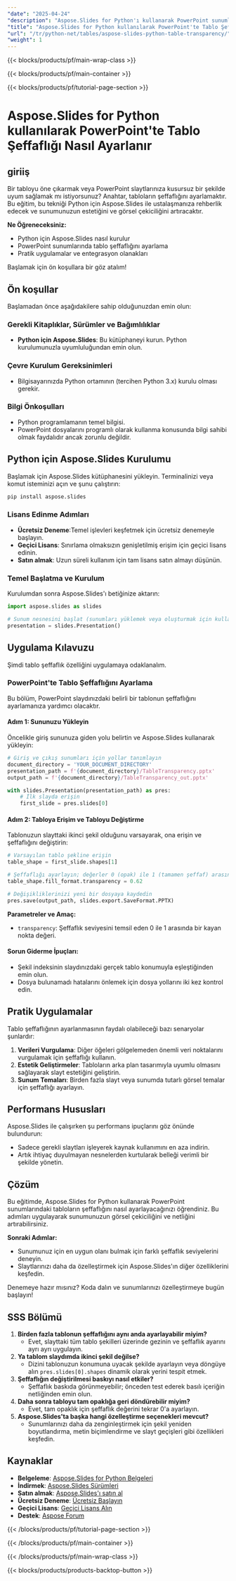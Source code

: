 ```yaml
---
"date": "2025-04-24"
"description": "Aspose.Slides for Python'ı kullanarak PowerPoint sunumlarında tablo şeffaflığını nasıl ayarlayacağınızı öğrenin. Bu kolay takip edilebilir kılavuzla slaytlarınızın estetiğini artırın."
"title": "Aspose.Slides for Python kullanılarak PowerPoint'te Tablo Şeffaflığı Nasıl Ayarlanır"
"url": "/tr/python-net/tables/aspose-slides-python-table-transparency/"
"weight": 1
---
```


{{< blocks/products/pf/main-wrap-class >}}

{{< blocks/products/pf/main-container >}}

{{< blocks/products/pf/tutorial-page-section >}}
# Aspose.Slides for Python kullanılarak PowerPoint'te Tablo Şeffaflığı Nasıl Ayarlanır

## giriiş

Bir tabloyu öne çıkarmak veya PowerPoint slaytlarınıza kusursuz bir şekilde uyum sağlamak mı istiyorsunuz? Anahtar, tabloların şeffaflığını ayarlamaktır. Bu eğitim, bu tekniği Python için Aspose.Slides ile ustalaşmanıza rehberlik edecek ve sunumunuzun estetiğini ve görsel çekiciliğini artıracaktır.

**Ne Öğreneceksiniz:**
- Python için Aspose.Slides nasıl kurulur
- PowerPoint sunumlarında tablo şeffaflığını ayarlama
- Pratik uygulamalar ve entegrasyon olanakları

Başlamak için ön koşullara bir göz atalım!

## Ön koşullar

Başlamadan önce aşağıdakilere sahip olduğunuzdan emin olun:

### Gerekli Kitaplıklar, Sürümler ve Bağımlılıklar
- **Python için Aspose.Slides**: Bu kütüphaneyi kurun. Python kurulumunuzla uyumluluğundan emin olun.

### Çevre Kurulum Gereksinimleri
- Bilgisayarınızda Python ortamının (tercihen Python 3.x) kurulu olması gerekir.

### Bilgi Önkoşulları
- Python programlamanın temel bilgisi.
- PowerPoint dosyalarını programlı olarak kullanma konusunda bilgi sahibi olmak faydalıdır ancak zorunlu değildir.

## Python için Aspose.Slides Kurulumu

Başlamak için Aspose.Slides kütüphanesini yükleyin. Terminalinizi veya komut isteminizi açın ve şunu çalıştırın:

```bash
pip install aspose.slides
```

### Lisans Edinme Adımları
- **Ücretsiz Deneme**:Temel işlevleri keşfetmek için ücretsiz denemeyle başlayın.
- **Geçici Lisans**: Sınırlama olmaksızın genişletilmiş erişim için geçici lisans edinin.
- **Satın almak**: Uzun süreli kullanım için tam lisans satın almayı düşünün.

### Temel Başlatma ve Kurulum

Kurulumdan sonra Aspose.Slides'ı betiğinize aktarın:

```python
import aspose.slides as slides

# Sunum nesnesini başlat (sunumları yüklemek veya oluşturmak için kullanılacak)
presentation = slides.Presentation()
```

## Uygulama Kılavuzu

Şimdi tablo şeffaflık özelliğini uygulamaya odaklanalım.

### PowerPoint'te Tablo Şeffaflığını Ayarlama

Bu bölüm, PowerPoint slaydınızdaki belirli bir tablonun şeffaflığını ayarlamanıza yardımcı olacaktır.

#### Adım 1: Sununuzu Yükleyin
Öncelikle giriş sununuza giden yolu belirtin ve Aspose.Slides kullanarak yükleyin:

```python
# Giriş ve çıkış sunumları için yollar tanımlayın
document_directory = 'YOUR_DOCUMENT_DIRECTORY'
presentation_path = f'{document_directory}/TableTransparency.pptx'
output_path = f'{document_directory}/TableTransparency_out.pptx'

with slides.Presentation(presentation_path) as pres:
    # İlk slayda erişin
    first_slide = pres.slides[0]
```

#### Adım 2: Tabloya Erişim ve Tabloyu Değiştirme
Tablonuzun slayttaki ikinci şekil olduğunu varsayarak, ona erişin ve şeffaflığını değiştirin:

```python
# Varsayılan tablo şekline erişin
table_shape = first_slide.shapes[1]

# Şeffaflığı ayarlayın; değerler 0 (opak) ile 1 (tamamen şeffaf) arasında değişir
table_shape.fill_format.transparency = 0.62

# Değişikliklerinizi yeni bir dosyaya kaydedin
pres.save(output_path, slides.export.SaveFormat.PPTX)
```

**Parametreler ve Amaç:**
- `transparency`: Şeffaflık seviyesini temsil eden 0 ile 1 arasında bir kayan nokta değeri.

#### Sorun Giderme İpuçları:
- Şekil indeksinin slaydınızdaki gerçek tablo konumuyla eşleştiğinden emin olun.
- Dosya bulunamadı hatalarını önlemek için dosya yollarını iki kez kontrol edin.

## Pratik Uygulamalar

Tablo şeffaflığının ayarlanmasının faydalı olabileceği bazı senaryolar şunlardır:

1. **Verileri Vurgulama**: Diğer öğeleri gölgelemeden önemli veri noktalarını vurgulamak için şeffaflığı kullanın.
2. **Estetik Geliştirmeler**: Tabloların arka plan tasarımıyla uyumlu olmasını sağlayarak slayt estetiğini geliştirin.
3. **Sunum Temaları**: Birden fazla slayt veya sunumda tutarlı görsel temalar için şeffaflığı ayarlayın.

## Performans Hususları

Aspose.Slides ile çalışırken şu performans ipuçlarını göz önünde bulundurun:
- Sadece gerekli slaytları işleyerek kaynak kullanımını en aza indirin.
- Artık ihtiyaç duyulmayan nesnelerden kurtularak belleği verimli bir şekilde yönetin.

## Çözüm

Bu eğitimde, Aspose.Slides for Python kullanarak PowerPoint sunumlarındaki tabloların şeffaflığını nasıl ayarlayacağınızı öğrendiniz. Bu adımları uygulayarak sunumunuzun görsel çekiciliğini ve netliğini artırabilirsiniz.

**Sonraki Adımlar:**
- Sunumunuz için en uygun olanı bulmak için farklı şeffaflık seviyelerini deneyin.
- Slaytlarınızı daha da özelleştirmek için Aspose.Slides'ın diğer özelliklerini keşfedin.

Denemeye hazır mısınız? Koda dalın ve sunumlarınızı özelleştirmeye bugün başlayın!

## SSS Bölümü

1. **Birden fazla tablonun şeffaflığını aynı anda ayarlayabilir miyim?**
   - Evet, slayttaki tüm tablo şekilleri üzerinde gezinin ve şeffaflık ayarını ayrı ayrı uygulayın.
2. **Ya tablom slaydımda ikinci şekil değilse?**
   - Dizini tablonuzun konumuna uyacak şekilde ayarlayın veya döngüye alın `pres.slides[0].shapes` dinamik olarak yerini tespit etmek.
3. **Şeffaflığın değiştirilmesi baskıyı nasıl etkiler?**
   - Şeffaflık baskıda görünmeyebilir; önceden test ederek basılı içeriğin netliğinden emin olun.
4. **Daha sonra tabloyu tam opaklığa geri döndürebilir miyim?**
   - Evet, tam opaklık için şeffaflık değerini tekrar 0'a ayarlayın.
5. **Aspose.Slides'ta başka hangi özelleştirme seçenekleri mevcut?**
   - Sunumlarınızı daha da zenginleştirmek için şekil yeniden boyutlandırma, metin biçimlendirme ve slayt geçişleri gibi özellikleri keşfedin.

## Kaynaklar
- **Belgeleme**: [Aspose.Slides for Python Belgeleri](https://reference.aspose.com/slides/python-net/)
- **İndirmek**: [Aspose.Slides Sürümleri](https://releases.aspose.com/slides/python-net/)
- **Satın almak**: [Aspose.Slides'ı satın al](https://purchase.aspose.com/buy)
- **Ücretsiz Deneme**: [Ücretsiz Başlayın](https://releases.aspose.com/slides/python-net/)
- **Geçici Lisans**: [Geçici Lisans Alın](https://purchase.aspose.com/temporary-license/)
- **Destek**: [Aspose Forum](https://forum.aspose.com/c/slides/11)

{{< /blocks/products/pf/tutorial-page-section >}}

{{< /blocks/products/pf/main-container >}}

{{< /blocks/products/pf/main-wrap-class >}}

{{< blocks/products/products-backtop-button >}}